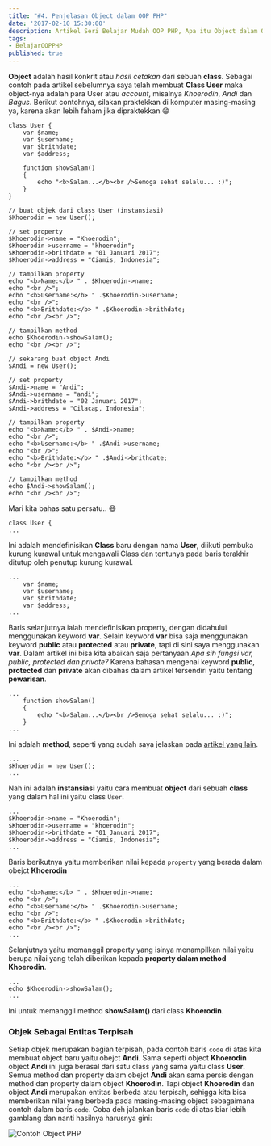 ```yaml
---
title: "#4. Penjelasan Object dalam OOP PHP"
date: '2017-02-10 15:30:00'
description: Artikel Seri Belajar Mudah OOP PHP, Apa itu Object dalam OOP PHP ? Di sini akan saya jelaskan...
tags:
- BelajarOOPPHP
published: true
---
```


**Object** adalah hasil konkrit atau *hasil cetakan* dari sebuah **class**. Sebagai contoh pada artikel sebelumnya saya telah membuat **Class User** maka object-nya adalah para User atau *account*, misalnya *Khoerodin*, *Andi* dan *Bagus*. Berikut contohnya, silakan praktekkan di komputer masing-masing ya, karena akan lebih faham jika dipraktekkan :smile:

```
class User {
    var $name;
    var $username;
    var $brithdate;
    var $address;

  	function showSalam()
    {
        echo "<b>Salam...</b><br />Semoga sehat selalu... :)";
    }
}

// buat objek dari class User (instansiasi)
$Khoerodin = new User();

// set property
$Khoerodin->name = "Khoerodin";
$Khoerodin->username = "khoerodin";
$Khoerodin->brithdate = "01 Januari 2017";
$Khoerodin->address = "Ciamis, Indonesia";
  
// tampilkan property
echo "<b>Name:</b> " . $Khoerodin->name;
echo "<br />";
echo "<b>Username:</b> " .$Khoerodin->username;
echo "<br />";
echo "<b>Brithdate:</b> " .$Khoerodin->brithdate;
echo "<br /><br />";
  
// tampilkan method
echo $Khoerodin->showSalam();
echo "<br /><br />";

// sekarang buat object Andi
$Andi = new User();

// set property
$Andi->name = "Andi";
$Andi->username = "andi";
$Andi->brithdate = "02 Januari 2017";
$Andi->address = "Cilacap, Indonesia";

// tampilkan property
echo "<b>Name:</b> " . $Andi->name;
echo "<br />";
echo "<b>Username:</b> " .$Andi->username;
echo "<br />";
echo "<b>Brithdate:</b> " .$Andi->brithdate;
echo "<br /><br />";

// tampilkan method
echo $Andi->showSalam();
echo "<br /><br />";
```

Mari kita bahas satu persatu.. :smile:

```
class User {
...
```

Ini adalah mendefinisikan **Class** baru dengan nama **User**, diikuti pembuka kurung kurawal untuk mengawali Class dan tentunya pada baris terakhir ditutup oleh penutup kurung kurawal.

```
...
    var $name;
    var $username;
    var $brithdate;
    var $address;
...
```

Baris selanjutnya ialah mendefinisikan property, dengan didahului menggunakan keyword **var**. Selain keyword **var** bisa saja menggunakan keyword **public** atau **protected** atau **private**, tapi di sini saya menggunakan **var**. Dalam artikel ini bisa kita abaikan saja pertanyaan *Apa sih fungsi var, public, protected dan private?* Karena bahasan mengenai keyword **public**, **protected** dan **private** akan dibahas dalam artikel tersendiri yaitu tentang **pewarisan**.

```
...
	function showSalam()
    {
        echo "<b>Salam...</b><br />Semoga sehat selalu... :)";
    }
...
```

Ini adalah **method**, seperti yang sudah saya jelaskan pada <a href="https://khoerodin.id/method-dalam-oop-php/" target="_blank">artikel yang lain</a>.

```
...
$Khoerodin = new User();
...
```

Nah ini adalah **instansiasi** yaitu cara membuat **object** dari sebuah **class** yang dalam hal ini yaitu class `User`.

```
...
$Khoerodin->name = "Khoerodin";
$Khoerodin->username = "khoerodin";
$Khoerodin->brithdate = "01 Januari 2017";
$Khoerodin->address = "Ciamis, Indonesia";
...
```

Baris berikutnya yaitu memberikan nilai kepada `property` yang berada dalam obejct **Khoerodin**

```
...
echo "<b>Name:</b> " . $Khoerodin->name;
echo "<br />";
echo "<b>Username:</b> " .$Khoerodin->username;
echo "<br />";
echo "<b>Brithdate:</b> " .$Khoerodin->brithdate;
echo "<br /><br />";
...
```

Selanjutnya yaitu memanggil property yang isinya menampilkan nilai yaitu berupa nilai yang telah diberikan kepada **property dalam method Khoerodin**.

```
...
echo $Khoerodin->showSalam();
...
```

Ini untuk memanggil method **showSalam()** dari class **Khoerodin**.

### Objek Sebagai Entitas Terpisah
Setiap objek merupakan bagian terpisah, pada contoh baris `code` di atas kita membuat object baru yaitu obejct **Andi**. Sama seperti object **Khoerodin** object **Andi** ini juga berasal dari satu class yang sama yaitu class **User**. Semua method dan property dalam obejct **Andi** akan sama persis dengan method dan property dalam object **Khoerodin**. Tapi object **Khoerodin** dan object **Andi** merupakan entitas berbeda atau terpisah, sehigga kita bisa memberikan nilai yang berbeda pada masing-masing object sebagaimana contoh dalam baris `code`. Coba deh jalankan baris `code` di atas biar lebih gamblang dan nanti hasilnya harusnya gini:

![Contoh Object PHP](https://raw.githubusercontent.com/khoerodin/khoerodin.github.io/master/assets/images/object-php.png "Contoh Object PHP")